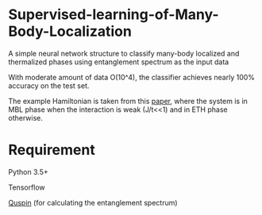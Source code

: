 # Supervised-learning-of-Many-Body-Localization
A simple neural network structure to classify many-body localized and thermalized phases using entanglement spectrum as the input data

With moderate amount of data O(10^4), the classifier achieves nearly 100% accuracy on the test set.

The example Hamiltonian is taken from this [paper](https://arxiv.org/abs/1802.10029),
where the system is in MBL phase when the interaction is weak (J/t<<1) and in ETH phase otherwise.

# Requirement
Python 3.5+

Tensorflow

[Quspin](https://github.com/weinbe58/QuSpin) (for calculating the entanglement spectrum)